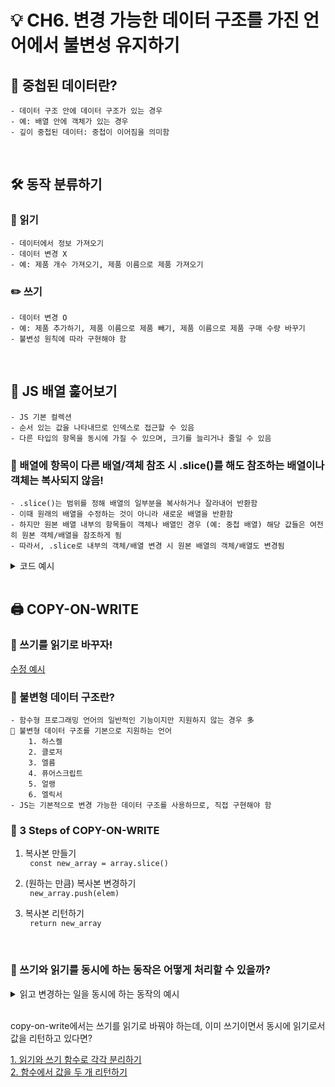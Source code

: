 # 💡 CH6. 변경 가능한 데이터 구조를 가진 언어에서 불변성 유지하기

## 🤔 중첩된 데이터란?

    - 데이터 구조 안에 데이터 구조가 있는 경우
    - 예: 배열 안에 객체가 있는 경우
    - 깊이 중첩된 데이터: 중첩이 이어짐을 의미함

   <br/>

## 🛠️ 동작 분류하기

### 📑 읽기

    - 데이터에서 정보 가져오기
    - 데이터 변경 X
    - 예: 제품 개수 가져오기, 제품 이름으로 제품 가져오기

### ✏️ 쓰기

    - 데이터 변경 O
    - 예: 제품 추가하기, 제품 이름으로 제품 빼기, 제품 이름으로 제품 구매 수량 바꾸기
    - 불변성 원칙에 따라 구현해야 함

   <br/>

## 🚥 JS 배열 훑어보기

    - JS 기본 컬렉션
    - 순서 있는 값을 나타내므로 인덱스로 접근할 수 있음
    - 다른 타입의 항목을 동시에 가질 수 있으며, 크기를 늘리거나 줄일 수 있음

### 🤔 배열에 항목이 다른 배열/객체 참조 시 .slice()를 해도 참조하는 배열이나 객체는 복사되지 않음!

    - .slice()는 범위를 정해 배열의 일부분을 복사하거나 잘라내어 반환함
    - 이때 원래의 배열을 수정하는 것이 아니라 새로운 배열을 반환함
    - 하지만 원본 배열 내부의 항목들이 객체나 배열인 경우 (예: 중첩 배열) 해당 값들은 여전히 원본 객체/배열을 참조하게 됨
    - 따라서, .slice로 내부의 객체/배열 변경 시 원본 배열의 객체/배열도 변경됨

<details>
<summary>코드 예시</summary>
<div markdown="1">

```js
const arr1 = [
  { a: "첫 번째 객체" },
  { b: "두 번째 객체" },
  { c: "세 번째 객체" },
];
const arr2 = arr1.slice();

// arr1과 arr2는 다른 배열이지만 객체 항목은 동일한 참조를 유지
console.log(arr1[0] === arr2[0]); // true

// arr2의 첫번째 객체 항목의 a 속성 변경
arr2[0].a = "1번 객체";
console.log(arr1[0].a); // 1번 객체
console.log(arr2[0].a); // 1번 객체
```

</div>
</details>

<br/>

## 🖨️ COPY-ON-WRITE

### 📢 쓰기를 읽기로 바꾸자!
[수정 예시](https://github.com/JeongwooHam/FE_Study_Logs/blob/master/%F0%9F%92%AB%20mobi/5.%20community-path2/%F0%9F%93%96%20Grokking%20Simplicity/ch06/code/00.%20Converting%20Write%20to%20Read.js)


### 🤔 불변형 데이터 구조란?

    - 함수형 프로그래밍 언어의 일반적인 기능이지만 지원하지 않는 경우 多
    🌟 불변형 데이터 구조를 기본으로 지원하는 언어
        1. 하스켈
        2. 클로저
        3. 엘름
        4. 퓨어스크립트
        5. 얼랭
        6. 엘릭서
    - JS는 기본적으로 변경 가능한 데이터 구조를 사용하므로, 직접 구현해야 함

### 🤖 3 Steps of COPY-ON-WRITE

1. 복사본 만들기
   <br/>
   <code> const new_array = array.slice() </code>
2. (원하는 만큼) 복사본 변경하기
   <br/>
   <code> new_array.push(elem) </code>

3. 복사본 리턴하기
   <br/>
   <code> return new_array </code>

<br/>

### 🧐 쓰기와 읽기를 동시에 하는 동작은 어떻게 처리할 수 있을까?

<details>
<summary>읽고 변경하는 일을 동시에 하는 동작의 예시</summary>
<div markdown="1">

```js
const a = [1, 2, 3, 4];
const b = a.shift();

console.log(b); // 1
console.log(a); // [2, 3, 4] > 실제 데이터의 값도 바뀜

// 값을 바꾸는 동시에 배열의 첫 번째 항목 리턴하므로 변경하면서 읽는 동작
```

</div>
</details>
<br/>

copy-on-write에서는 쓰기를 읽기로 바꿔야 하는데, 이미 쓰기이면서 동시에 읽기로서 값을 리턴하고 있다면?

[1. 읽기와 쓰기 함수로 각각 분리하기](https://github.com/JeongwooHam/FE_Study_Logs/blob/master/%F0%9F%92%AB%20mobi/5.%20community-path2/%F0%9F%93%96%20Grokking%20Simplicity/ch06/code/03.%20Splitting%20Function%20That%20Does%20Both%20Actions.js)
<br/>
[2. 함수에서 값을 두 개 리턴하기](https://github.com/JeongwooHam/FE_Study_Logs/blob/master/%F0%9F%92%AB%20mobi/5.%20community-path2/%F0%9F%93%96%20Grokking%20Simplicity/ch06/code/04%2C%20Making%20Function%20to%20Return%20Two%20Values.js)
